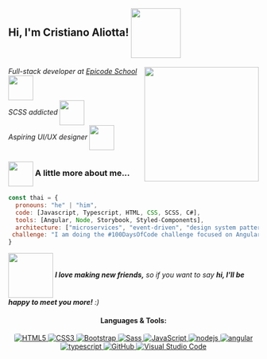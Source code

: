
<h2> Hi, I'm Cristiano Aliotta! <img align='center' src="https://media.giphy.com/media/l4Jz7yp6XcmlOPTMs/giphy.gif" width="100"></h2>
<img align='right' src="https://media.giphy.com/media/f7omQNmgiyjj5sffvZ/giphy.gif" width="230">
<p><em>Full-stack developer at <a href="https://epicode.com/it/landing-web-developer-a/?utm_source=googleads&utm_campaign=brand&utm_adgroup=brandexact&utm_term=epicode&utm_campaign=Brand+QI+Target&utm_source=adwords&utm_medium=ppc&hsa_acc=1246633295&hsa_cam=16691982470&hsa_grp=138769335350&hsa_ad=589723747623&hsa_src=g&hsa_tgt=kwd-1083842420863&hsa_kw=epicode&hsa_mt=e&hsa_net=adwords&hsa_ver=3&gclid=Cj0KCQiAsdKbBhDHARIsANJ6-jeif9btekI_9y_o_hQYKUZorfZD_n2kAoDeUm_5uo9eS3Ga5BeIH7oaAqDvEALw_wcB">Epicode School </a><img align='center' src="https://media.giphy.com/media/VJ65NK5synjTaL4D0I/giphy.gif" width="50"></br>SCSS addicted <img align='center' src="https://media.giphy.com/media/p2mjs5zxatdtnklKEi/giphy.gif" width="50"></br>Aspiring UI/UX designer <img align='center' src="https://media.giphy.com/media/cJAVot5go0jTGlCWfr/giphy.gif" width="50"> 
</em></p>






### <img align='center' src="https://media.giphy.com/media/5QQ6FpAQ0syYLkONPB/giphy.gif" width="50"> A little more about me...  

```javascript
const thai = {
  pronouns: "he" | "him",
  code: [Javascript, Typescript, HTML, CSS, SCSS, C#],
  tools: [Angular, Node, Storybook, Styled-Components],
  architecture: ["microservices", "event-driven", "design system pattern"],
 challenge: "I am doing the #100DaysOfCode challenge focused on Angular"
}
```


<img align='center' src="https://media.giphy.com/media/0Awb0MITzU2efaxrS2/giphy.gif" width="90"> <em><b>I love making new friends,</b> so if you want to say <b>hi, I'll be happy to meet you more!</b> :)</em>

<div align="center">
  <h4>Languages & Tools:</h4>
 
  <a href="https://html.spec.whatwg.org/multipage/" target="_blank">
    <img alt="HTML5" src="https://img.shields.io/badge/HTML5-E54C21?style=for-the-badge&logo=html5&logoColor=white" style="border-radius:10%">
  </a>
  <a href="https://www.w3.org/Style/CSS/" target="_blank">
    <img alt="CSS3" src="https://img.shields.io/badge/CSS3-214CE5?style=for-the-badge&logo=CSS3&logoColor=white" style="border-radius:10%">
  </a>
  <a href="https://getbootstrap.com/" target="_blank">
    <img alt="Bootstrap" src="https://img.shields.io/badge/Bootstrap-7611F6?style=for-the-badge&logo=Bootstrap&logoColor=white" style="border-radius:10%">
  </a>
  <a href="https://sass-lang.com/" target="_blank">
    <img alt="Sass" src="https://img.shields.io/badge/Sass-CF649A?style=for-the-badge&logo=sass&logoColor=white" style="border-radius:10%">
  </a>
  <a href="https://www.javascript.com/" target="_blank">
    <img alt="JavaScript" src="https://img.shields.io/badge/JavaScript-FCDC00?style=for-the-badge&logo=javascript&logoColor=white" style="border-radius:10%">
  </a>
  <a href="https://nodejs.org/" target="_blank">
    <img alt="nodejs" src="https://img.shields.io/badge/node%20js-026E00?style=for-the-badge&logo=node.js&logoColor=white" style="border-radius:10%">
  </a>
  <a href="https://angularjs.org/" target="_blank">
    <img alt="angular" src="https://img.shields.io/badge/angular-DD1B16?style=for-the-badge&logo=angular&logoColor=white" style="border-radius:10%">
  </a>
  <br>
  <a href="https://www.typescriptlang.org/" target="_blank">
   <img alt="typescript" src="https://img.shields.io/badge/TypeScript-007ACC?style=for-the-badge&logo=typescript&logoColor=white" style="border-radius:10%">
  </a>
  <a href="https://www.github.com">
    <img alt="GitHub" src="https://img.shields.io/badge/GitHub-231F20?style=for-the-badge&logo=github&logoColor=white" style="border-radius:10%">
  </a>
  <a href="https://code.visualstudio.com/" target="_blank">
    <img alt="Visual Studio Code" src="https://img.shields.io/badge/VS_Code-0078D4?style=for-the-badge&logo=visual%20studio%20code&logoColor=white" style="border-radius:10%">
  </a>
</div>
